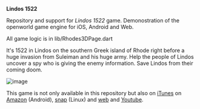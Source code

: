 **Lindos 1522**

Repository and support for *Lindos 1522* game. Demonostration of the openworld game engine for iOS, Android and Web. 

All game logic is in lib/Rhodes3DPage.dart

It's 1522 in Lindos on the southern Greek island of Rhode right before a huge invasion from Suleiman and his huge army. Help the people of Lindos uncover a spy who is giving the enemy information. Save Lindos from their coming doom.

![image](https://github.com/user-attachments/assets/c0d30f4a-c46c-43b8-b2cd-1f6171805b6e)


This game is not only available in this repository but also on <a href="https://apps.apple.com/us/app/lindos-1522/id6736712620">iTunes</a> on  <a href="https://www.amazon.com/gp/mas/dl/android?p=com.forthtemple.rhodes3d">Amazon</a> (Android), <a href="https://snapcraft.io/rhodes3d">snap</a> (Linux) and <a href='https://chatgpt.forthtemple.com/rhodes3d'>web</a> and <a href='https://www.youtube.com/watch?v=-xjAiFQzZRM'>Youtube</a>.

